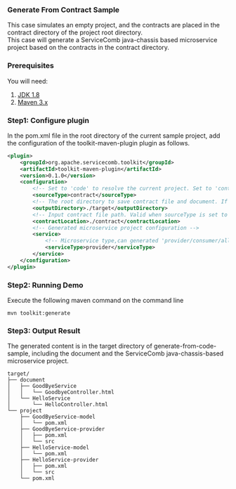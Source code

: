 ### Generate From Contract Sample
This case simulates an empty project, and the contracts are placed in the contract directory of the project root directory.  
This case will generate a ServiceComb java-chassis based microservice project based on the contracts in the contract directory.

### Prerequisites
You will need:
1. [JDK 1.8](http://www.oracle.com/technetwork/java/javase/downloads/jdk8-downloads-2133151.html)
2. [Maven 3.x](https://maven.apache.org/install.html)

### Step1: Configure plugin
In the pom.xml file in the root directory of the current sample project, add the configuration of the toolkit-maven-plugin plugin as follows.
```xml
<plugin>
    <groupId>org.apache.servicecomb.toolkit</groupId>
    <artifactId>toolkit-maven-plugin</artifactId>
    <version>0.1.0</version>
    <configuration>
        <!-- Set to 'code' to resolve the current project. Set to 'contract' to resolve the contract file for the specified path.If not set, the default is 'code' -->
        <sourceType>contract</sourceType>
        <!-- The root directory to save contract file and document. If it is not set, the default is the 'target' under the directory where the command is run -->
        <outputDirectory>./target</outputDirectory>
        <!-- Input contract file path. Valid when sourceType is set to 'contract', must be set -->
        <contractLocation>./contract</contractLocation>
        <!-- Generated microservice project configuration -->
        <service>
            <!-- Microservice type,can generated 'provider/consumer/all',the default is 'all' -->
            <serviceType>provider</serviceType>
        </service>
    </configuration>
</plugin>

```

### Step2: Running Demo
Execute the following maven command on the command line
```
mvn toolkit:generate
```

### Step3: Output Result
The generated content is in the target directory of generate-from-code-sample, including the document and the ServiceComb java-chassis-based microservice project.
```
target/
├── document
│   ├── GoodByeService
│   │   └── GoodbyeController.html
│   └── HelloService
│       └── HelloController.html
└── project
    ├── GoodByeService-model
    │   └── pom.xml
    ├── GoodByeService-provider
    │   ├── pom.xml
    │   └── src
    ├── HelloService-model
    │   └── pom.xml
    ├── HelloService-provider
    │   ├── pom.xml
    │   └── src
    └── pom.xml
```